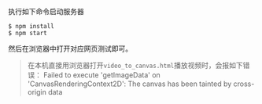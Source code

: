 执行如下命令启动服务器

```shell
$ npm install
$ npm start
```

然后在浏览器中打开对应网页测试即可。

> 在本机直接用浏览器打开`video_to_canvas.html`播放视频时，会报如下错误：
> Failed to execute 'getImageData' on 'CanvasRenderingContext2D': The canvas has been tainted by cross-origin data

